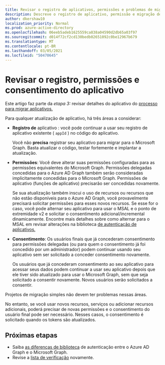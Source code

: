 ```yaml
---
title: Revisar o registro de aplicativos, permissões e problemas de migração de consentimento
description: Descreve o registro de aplicativo, permissão e migração de consentimento do Azure Active Directory (Azure AD) para a API do Microsoft Graph.
author: dkershaw10
localization_priority: Normal
ms.prod: azure-active-directory
ms.openlocfilehash: 06eeb5adeb1625559ca838a04590d2db65a03f97
ms.sourcegitcommit: d014f72cf2cd130bedb02651092c0be12967b679
ms.translationtype: MT
ms.contentlocale: pt-BR
ms.lasthandoff: 03/05/2021
ms.locfileid: "50470645"
---
```

# <a name="review-app-registration-permissions-and-consent"></a>Revisar o registro, permissões e consentimento do aplicativo

Este artigo faz parte da *etapa 3:* revisar detalhes do aplicativo do [processo para migrar aplicativos.](migrate-azure-ad-graph-planning-checklist.md)

Para qualquer atualização de aplicativo, há três áreas a considerar:

- **Registro de** aplicativo : você pode continuar a usar seu registro de aplicativo existente ( `appId` ) no código do aplicativo.  

    Você não **precisa** registrar seu aplicativo para migrar para o Microsoft Graph. Basta atualizar o código, testar fortemente e implantar a atualização.  

- **Permissões**: Você deve alterar suas permissões configuradas para as permissões equivalentes do Microsoft Graph. Permissões delegadas concedidas para o Azure AD Graph também serão consideradas implicitamente concedidas para o Microsoft Graph. Permissões de aplicativo (funções de aplicativo) precisarão ser concedidas novamente.

    Se sua atualização também inscui o uso de recursos ou recursos que não estão disponíveis para o Azure AD Graph, você provavelmente precisará solicitar permissões para esses novos recursos. Se esse for o caso, você pode alternar seu aplicativo para usar o MSAL e o ponto de extremidade v2 e solicitar o consentimento adicional/incremental dinamicamente. Encontre mais detalhes sobre como alternar para o MSAL em revisar alterações na biblioteca [de autenticação de aplicativos.](./migrate-azure-ad-graph-authentication-library.md)

- **Consentimento**: Os usuários finais que já concederam consentimento para permissões delegadas (ou para quem o consentimento já foi concedido por um administrador) podem continuar usando seu aplicativo sem ser solicitado a conceder consentimento novamente.

    Os usuários que já concederam consentimento ao seu aplicativo para acessar seus dados podem continuar a usar seu aplicativo depois que ele tiver sido atualizado para usar o Microsoft Graph, sem que seja solicitado a consentir novamente. Novos usuários serão solicitados a consentir.

Projetos de migração simples não devem ter problemas nessas áreas.

No entanto, se você usar novos recursos, serviços ou adicionar recursos adicionais, poderá precisar de novas permissões e o consentimento do usuário final pode ser necessário.  Nesses casos, o consentimento é solicitado quando os tokens são atualizados.

## <a name="next-steps"></a>Próximas etapas

- Saiba [as diferenças de biblioteca](migrate-azure-ad-graph-authentication-library.md) de autenticação entre o Azure AD Graph e o Microsoft Graph.
- Revise a [lista de verificação](migrate-azure-ad-graph-planning-checklist.md) novamente.
